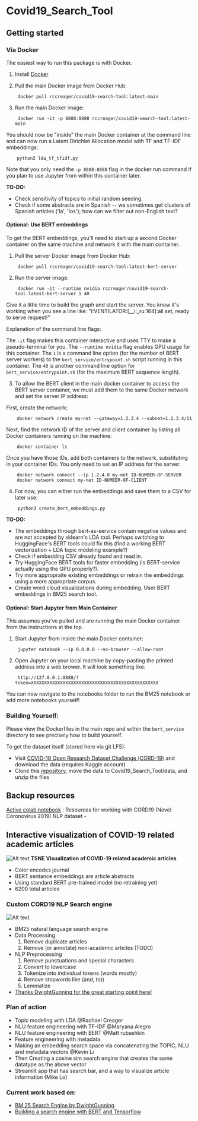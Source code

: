 # Covid19_Search_Tool

## Getting started

### Via Docker

The easiest way to run this package is with Docker.
1. Install [Docker](https://docs.docker.com/install/)
2. Pull the main Docker image from Docker Hub:

        docker pull rccreager/covid19-search-tool:latest-main 
3. Run the main Docker image:

        docker run -it -p 8888:8888 rccreager/covid19-search-tool:latest-main

You should now be "inside" the main Docker container at the command line and can now run a Latent Dirichlet Allocation model with TF and TF-IDF embeddings:

        python3 lda_tf_tfidf.py 

Note that you only need the `-p 8888:8888` flag in the docker run command if you plan to use Jupyter from within this container later.

**TO-DO:**
- Check sensitivity of topics to initial random seeding. 
- Check if some abstracts are in Spanish -- we sometimes get clusters of Spanish articles ('la', 'los'); how can we filter out non-English text? 

#### Optional: Use BERT embeddings

To get the BERT embeddings, you'll need to start up a second Docker container on the same machine and network it with the main container.
1. Pull the server Docker image from Docker Hub:

        docker pull rccreager/covid19-search-tool:latest-bert-server
2. Run the server image: 

        docker run -it --runtime nvidia rccreager/covid19-search-tool:latest-bert-server 1 40 

Give it a little time to build the graph and start the server. You know it's working when you see a line like: "I:VENTILATOR:[\_\_i:\_ru:164]:all set, ready to serve request!"

Explanation of the command line flags:

The `-it` flag makes this container interactive and uses TTY to make a pseudo-terminal for you.
The `--runtime nvidia` flag enables GPU usage for this container. 
The `1` is a command line option (for the number of BERT server workers) to the `bert_service/entrypoint.sh` script running in this container.
The `40` is another command line option for `bert_service/entrypoint.sh` (for the maximum BERT sequence length).

3. To allow the BERT client in the main docker container to access the BERT server container, we must add them to the same Docker network and set the server IP address:

First, create the network:
        
        docker network create my-net --gateway=1.2.3.4 --subnet=1.2.3.4/11
        
Next, find the network ID of the server and client container by listing all Docker containers running on the machine:
        
        docker container ls 

Once you have those IDs, add both containers to the network, substituting in your container IDs. You only need to set an IP address for the server:

        docker network connect --ip 1.2.4.8 my-net ID-NUMBER-OF-SERVER
        docker network connect my-net ID-NUMBER-OF-CLIENT

4. For now, you can either run the embeddings and save them to a CSV for later use: 

        python3 create_bert_embeddings.py 

**TO-DO:** 
- The embeddings through bert-as-service contain negative values and are not accepted by sklearn's LDA tool. Perhaps switching to HuggingFace's BERT tools could fix this (find a working BERT vectorization + LDA topic modeling example?)
- Check if embedding CSV already found and read in. 
- Try HuggingFace BERT tools for faster embedding (is BERT-service actually using the GPU properly?). 
- Try more appropraite existing embeddings or retrain the embeddings using a more appropriate corpus.  
- Create word cloud visualizations during embedding. User BERT embeddings in BM25 search tool. 

#### Optional: Start Jupyter from Main Container

This assumes you've pulled and are running the main Docker container from the instructions at the top.
1. Start Jupyter from inside the main Docker container:

        jupyter notebook --ip 0.0.0.0 --no-browser --allow-root
2. Open Jupyter on your local machine by copy-pasting the printed address into a web brower. It will look something like:

        http://127.0.0.1:8888/?token=XXXXXXXXXXXXXXXXXXXXXXXXXXXXXXXXXXXXXXXXXXXXXXXX

You can now navigate to the notebooks folder to run the BM25 notebook or add more notebooks yourself!
### Building Yourself:

Please view the Dockerfiles in the main repo and within the `bert_service` directory to see precisely how to build yourself.

To get the dataset itself (stored here via git LFS):
- Visit [COVID-19 Open Research Dataset Challenge (CORD-19)](https://www.kaggle.com/allen-institute-for-ai/CORD-19-research-challenge) and download the data (requires Kaggle account)
- Clone this [repository](https://github.com/rccreager/Covid19_Search_Tool), move the data to Covid19_Search_Tool/data, and unzip the files



## Backup resources
[Active colab notebook](https://colab.research.google.com/drive/1aFxUJgP1GeMqqw3bUDQIzoYIaYHWKCAr) : Resources for working with CORD19 (Novel Coronovirus 2019) NLP dataset -

## Interactive visualization of COVID-19 related academic articles
![Alt text](img/CORD19_Bert_Embeddings_6000_articles_in_top_journals.png?raw=true "CORD19_Bert_Embeddings_6000_articles_in_top_journals.png")
**TSNE Visualization of COVID-19 related academic articles**
- Color encodes journal
- BERT sentance embeddings are article abstracts
- Using standard BERT pre-trained model (no retraining yet)
- 6200 total articles

### Custom CORD19 NLP Search engine
![Alt text](img/CORD19_nlp_search_engine.png?raw=true "CORD19_nlp_search_engine")
- BM25 natural language search engine
- Data Processing
    1. Remove duplicate articles
    2. Remove (or annotate) non-academic articles (TODO)
- NLP Preprocessing
    1. Remove punctuations and special characters
    2. Convert to lowercase
    3. Tokenize into individual tokens (words mostly)
    4. Remove stopwords like (and, to))
    5. Lemmatize
- [Thanks DwightGunning for the great starting point here!](https://colab.research.google.com/drive/1aFxUJgP1GeMqqw3bUDQIzoYIaYHWKCAr)

### Plan of action
- Topic modeling with LDA @Rachael Creager 
- NLU feature engineering with TF-IDF @Maryana Alegro 
- NLU feature engineering with BERT @Matt rubashkin
- Feature engineering with metadata
- Making an embedding search space via concatenating the TOPIC, NLU and metadata vectors @Kevin Li
- Then Creating a cosine sim search engine that creates the same datatype as the above vector
- Streamlit app that has search bar, and a way to visualize article information (Mike Lo)

### Current work based on:
- [BM 25 Search Engine by DwightGunning](https://colab.research.google.com/drive/1aFxUJgP1GeMqqw3bUDQIzoYIaYHWKCAr)
- [Building a search engine with BERT and Tensorflow](https://colab.research.google.com/drive/1ra7zPFnB2nWtoAc0U5bLp0rWuPWb6vu4)
